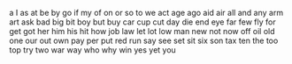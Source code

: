 a
I
as
at
be
by
go
if
my
of
on
or
so
to
we
act
age
ago
aid
air
all
and
any
arm
art
ask
bad
big
bit
boy
but
buy
car
cup
cut
day
die
end
eye
far
few
fly
for
get
got
her
him
his
hit
how
job
law
let
lot
low
man
new
not
now
off
oil
old
one
our
out
own
pay
per
put
red
run
say
see
set
sit
six
son
tax
ten
the
too
top
try
two
war
way
who
why
win
yes
yet
you
